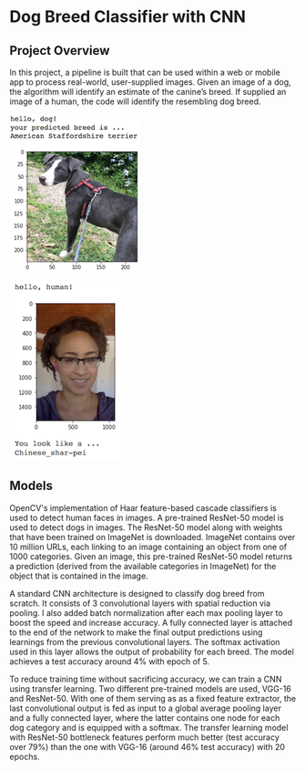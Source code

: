 [//]: # (Image References)

[image1]: ./images/sample_dog_output.png "Sample Output"
[image2]: ./images/sample_human_output.png "Sample Output human"
[image3]: ./images/vgg16_model.png "VGG-16 Model Keras Layers"
[image4]: ./images/vgg16_model_draw.png "VGG16 Model Figure"

# Dog Breed Classifier with CNN 

## Project Overview

In this project, a pipeline is built that can be used within a web or mobile app to process real-world, user-supplied images. Given an image of a dog, the algorithm will identify an estimate of the canine’s breed. If supplied an image of a human, the code will identify the resembling dog breed.  

![Sample Output][image1]


![Sample Output human][image2]


## Models  

OpenCV's implementation of Haar feature-based cascade classifiers is used to detect human faces in images. A pre-trained ResNet-50 model is used to detect dogs in images. The ResNet-50 model along with weights that have been trained on ImageNet is downloaded. ImageNet contains over 10 million URLs, each linking to an image containing an object from one of 1000 categories. Given an image, this pre-trained ResNet-50 model returns a prediction (derived from the available categories in ImageNet) for the object that is contained in the image.  

A standard CNN architecture is designed to classify dog breed from scratch. It consists of 3 convolutional layers with spatial reduction via pooling. I also added batch normalization after each max pooling layer to boost the speed and increase accuracy. A fully connected layer is attached to the end of the network to make the final output predictions using learnings from the previous convolutional layers. The softmax activation used in this layer allows the output of probability for each breed. The model achieves a test accuracy around 4% with epoch of 5.  

To reduce training time without sacrificing accuracy, we can train a CNN using transfer learning. Two different pre-trained models are used, VGG-16 and ResNet-50. With one of them serving as as a fixed feature extractor, the last convolutional output is fed as input to a global average pooling layer and a fully connected layer, where the latter contains one node for each dog category and is equipped with a softmax. The transfer learning model with ResNet-50 bottleneck features perform much better (test accuracy over 79%) than the one with VGG-16 (around 46% test accuracy) with 20 epochs.  


